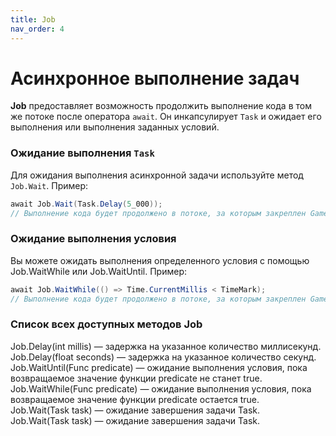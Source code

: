 ```yaml
---
title: Job
nav_order: 4
---
```


# Асинхронное выполнение задач

**Job** предоставляет возможность продолжить выполнение кода в том же потоке после оператора `await`. Он инкапсулирует `Task` и ожидает его выполнения или выполнения заданных условий.

### Ожидание выполнения `Task`

Для ожидания выполнения асинхронной задачи используйте метод `Job.Wait`. Пример:

```csharp
await Job.Wait(Task.Delay(5_000));
// Выполнение кода будет продолжено в потоке, за которым закреплен GameObject
```

### Ожидание выполнения условия

Вы можете ожидать выполнения определенного условия с помощью Job.WaitWhile или Job.WaitUntil. Пример:

```csharp
await Job.WaitWhile(() => Time.CurrentMillis < TimeMark);
// Выполнение кода будет продолжено в потоке, за которым закреплен GameObject
```

### Список всех доступных методов Job
Job.Delay(int millis) — задержка на указанное количество миллисекунд.<br>
Job.Delay(float seconds) — задержка на указанное количество секунд.<br>
Job.WaitUntil(Func<bool> predicate) — ожидание выполнения условия, пока возвращаемое значение функции predicate не станет true.<br>
Job.WaitWhile(Func<bool> predicate) — ожидание выполнения условия, пока возвращаемое значение функции predicate остается true.<br>
Job.Wait(Task task) — ожидание завершения задачи Task.<br>
Job.Wait<T>(Task<T> task) — ожидание завершения задачи Task<T>.<br>